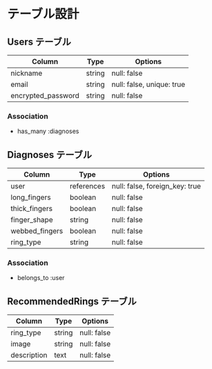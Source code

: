 # テーブル設計

## Users テーブル

| Column             | Type       | Options                        |
| ------------------ | ---------- | ------------------------------ |
| nickname           | string     | null: false                    |
| email              | string     | null: false, unique: true      |
| encrypted_password | string     | null: false                    |


### Association

- has_many :diagnoses


## Diagnoses テーブル

| Column             | Type       | Options                        |
| ------------------ | ---------- | ------------------------------ |
| user               | references | null: false, foreign_key: true |
| long_fingers       | boolean    | null: false                    |
| thick_fingers      | boolean    | null: false                    |
| finger_shape       | string     | null: false                    |
| webbed_fingers     | boolean    | null: false                    |
| ring_type          | string     | null: false                    |


### Association

- belongs_to :user


## RecommendedRings テーブル

| Column             | Type       | Options                        |
| ------------------ | ---------- | ------------------------------ |
| ring_type          | string     | null: false                    |
| image              | string     | null: false                    |
| description        | text       | null: false                    |









